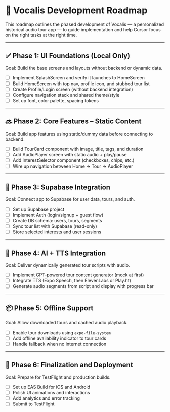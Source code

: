# 📌 Vocalis Development Roadmap

This roadmap outlines the phased development of Vocalis — a personalized historical audio tour app — to guide implementation and help Cursor focus on the right tasks at the right time.

---

## ✅ Phase 1: UI Foundations (Local Only)
Goal: Build the base screens and layouts without backend or dynamic data.

- [ ] Implement SplashScreen and verify it launches to HomeScreen
- [ ] Build HomeScreen with top nav, profile icon, and stubbed tour list
- [ ] Create Profile/Login screen (without backend integration)
- [ ] Configure navigation stack and shared theme/style
- [ ] Set up font, color palette, spacing tokens

---

## 🔜 Phase 2: Core Features – Static Content
Goal: Build app features using static/dummy data before connecting to backend.

- [ ] Build TourCard component with image, title, tags, and duration
- [ ] Add AudioPlayer screen with static audio + play/pause
- [ ] Add InterestSelector component (checkboxes, chips, etc.)
- [ ] Wire up navigation between Home → Tour → AudioPlayer

---

## 🔄 Phase 3: Supabase Integration
Goal: Connect app to Supabase for user data, tours, and auth.

- [ ] Set up Supabase project
- [ ] Implement Auth (login/signup + guest flow)
- [ ] Create DB schema: users, tours, segments
- [ ] Sync tour list with Supabase (read-only)
- [ ] Store selected interests and user sessions

---

## 🧠 Phase 4: AI + TTS Integration
Goal: Deliver dynamically generated tour scripts with audio.

- [ ] Implement GPT-powered tour content generator (mock at first)
- [ ] Integrate TTS (Expo Speech, then ElevenLabs or Play.ht)
- [ ] Generate audio segments from script and display with progress bar

---

## 📦 Phase 5: Offline Support
Goal: Allow downloaded tours and cached audio playback.

- [ ] Enable tour downloads using `expo-file-system`
- [ ] Add offline availability indicator to tour cards
- [ ] Handle fallback when no internet connection

---

## 🚀 Phase 6: Finalization and Deployment
Goal: Prepare for TestFlight and production builds.

- [ ] Set up EAS Build for iOS and Android
- [ ] Polish UI animations and interactions
- [ ] Add analytics and error tracking
- [ ] Submit to TestFlight